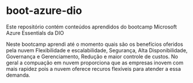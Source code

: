 # boot-azure-dio
Este repositório contém conteúdos aprendidos do bootcamp Microsoft Azure Essentials da DIO

Neste bootcamp aprendi até o momento quais são os benefícios oferidos pela nuvem
Flexibilidade e escalabilidade, Segurança, Alta Disponibilidade, Governança e Gerenciamento, Redução e maior controle de custos.
No geral a compuação em nuvem proporciona que as empresas inovem com mais rapidez pois a nuvem oferece recuros flexíveis para atender a essa demanda.
